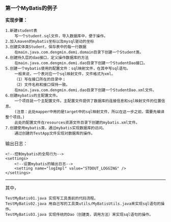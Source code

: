 ### 第一个MyBatis的例子

**实现步骤：**

    1.新建student表
        写一个student.sql文件，导入数据库中，便于操作。
    2.加入maven的mybatis坐标以及mysql驱动的坐标
    3.创建实体类Student，保存表中的每一行数据
        在main.java.com.dengmin.demi.domain目录下创建一个Student类。
    4.创建持久层的dao接口，定义操作数据库的方法
        在main.java.com.dengmin.demi.dao目录下创建一个StudentDao接口。
    5.创建一个mybatis使用的配置文件：sql映射文件，在其中写sql语句。
        一般来说，一个表对应一个sql映射文件，文件格式为xml。
        （1）写在接口所在的目录中；
        （2）文件名称和接口保持一致。
        在main.java.com.dengmin.demi.dao目录下创建一个StudentDao.xml文件。
    6.创建mybatis的主配置文件。
        一个项目就一个主配置文件。主配置文件提供了数据库的连接信息和sql映射文件的位置信息。
        (注意：此处mapper中用的是target中的sql映射文件，所以在这一步之前，需要先编译整个项目。)
        此处的配置文件在resources资源文件目录下创建的mybatis.xml文件。
    7.创建使用mybatis类，通过mybatis实现数据库的访问。
        通过创建的TestApp文件实现对数据库的操作。

输出日志：

    <!--控制mybatis的全局行为-->
    <settings>
        <!--设置mybatis的输出日志-->
        <setting name="logImpl" value="STDOUT_LOGGING" />
    </settings>

---
其中，

    TestMyBatis01.java 实现写工具类前的代码流程。
    TestMyBatis02.java 用自己写的工具类utils/MyBatisUtils.java来实现sql语句的操作。
    TestMyBatis03.java 实现传统的Dao（创建类，调用方法）来实现sql语句的操作。